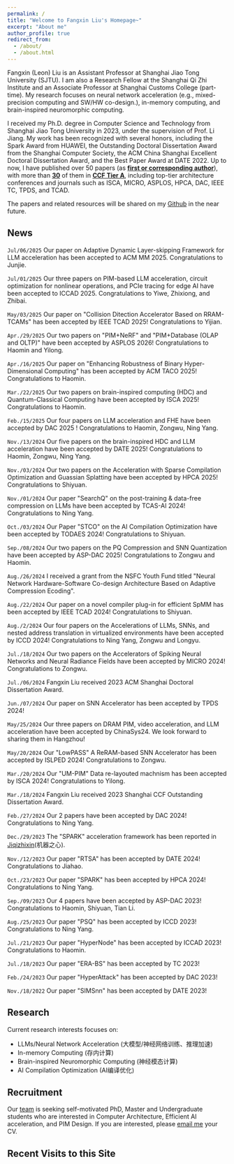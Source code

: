 ```yaml
---
permalink: /
title: "Welcome to Fangxin Liu's Homepage~"
excerpt: "About me"
author_profile: true
redirect_from: 
  - /about/
  - /about.html
---
```


Fangxin (Leon) Liu is an Assistant Professor at Shanghai Jiao Tong University (SJTU). I am also a Research Fellow at the Shanghai Qi Zhi Institute and an Associate Professor at Shanghai Customs College (part-time). My research focuses on neural network acceleration (e.g., mixed-precision computing and SW/HW co-design.), in-memory computing, and brain-inspired neuromorphic computing.

I received my Ph.D. degree in Computer Science and Technology from Shanghai Jiao Tong University in 2023, under the supervision of Prof. Li Jiang. My work has been recognized with several honors, including the Spark Award from HUAWEI, the Outstanding Doctoral Dissertation Award from the Shanghai Computer Society, the ACM China Shanghai Excellent Doctoral Dissertation Award, and the Best Paper Award at DATE 2022. Up to now, I have published over 50 papers (as <u><b>first or corresponding author</b></u>), with more than <u><b>30</b></u> of them in <u><b>CCF Tier A</b></u>, including top-tier architecture conferences and journals such as ISCA, MICRO, ASPLOS, HPCA, DAC, IEEE TC, TPDS, and TCAD.
<!-- You can find more information about Prof. Jiang [here](https://cs.sjtu.edu.cn/~jiangli//). -->

The papers and related resources will be shared on my [Github](https://github.com/MXHX7199) in the near future.

News
-----------
`Jul/06/2025` Our paper on Adaptive Dynamic Layer-skipping Framework for LLM acceleration has been accepted to ACM MM 2025. Congratulations to Junjie.

`Jul/01/2025` Our three papers on PIM-based LLM acceleration, circuit optimization for nonlinear operations, and PCIe tracing for edge AI have been accepted to ICCAD 2025. Congratulations to Yiwe, Zhixiong, and Zhibai.

`May/03/2025` Our paper on "Collision Ditection Accelerator Based on RRAM-TCAMs" has been accepted by IEEE TCAD 2025! Congratulations to Yijian.

`Apr./29/2025` Our two papers on "PIM+NeRF" and "PIM+Database (OLAP and OLTP)" have been accepted by ASPLOS 2026! Congratulations to Haomin and Yilong.

`Apr./16/2025` Our paper on "Enhancing Robustness of Binary Hyper-Dimensional Computing" has been accepted by ACM TACO 2025! Congratulations to Haomin.

`Mar./22/2025` Our two papers on brain-inspired computing (HDC) and Quantum-Classical Computing have been accepted by ISCA 2025! Congratulations to Haomin.

`Feb./15/2025` Our four papers on LLM acceleration and FHE have been accepted by DAC 2025 ! Congratulations to Haomin, Zongwu, Ning Yang.

`Nov./13/2024` Our five papers on the brain-inspired HDC and LLM acceleration have been accepted by DATE 2025! Congratulations to Haomin, Zongwu, Ning Yang.

`Nov./03/2024` Our two papers on the Acceleration with Sparse Compilation Optimization and Guassian Splatting have been accepted by HPCA 2025! Congratulations to Shiyuan.

`Nov./01/2024` Our paper "SearchQ" on the post-training & data-free compression on LLMs have been accepted by TCAS-AI 2024! Congratulations to Ning Yang.

`Oct./03/2024` Our Paper "STCO" on the AI Compilation Optimization have been accepted by TODAES 2024! Congratulations to Shiyuan.

`Sep./08/2024` Our two papers on the PQ Compression and SNN Quantization have been accepted by ASP-DAC 2025! Congratulations to Zongwu and Haomin.

`Aug./26/2024` I received a grant from the NSFC Youth Fund titled "Neural Network Hardware-Software Co-design Architecture Based on Adaptive Compression Ecoding".

`Aug./22/2024` Our paper on a novel compiler plug-in for efficient SpMM has been accepted by IEEE TCAD 2024! Congratulations to Shiyuan.

`Aug./2/2024` Our four papers on the Accelerations of LLMs, SNNs, and nested address translation in virtualized environments have been accepted by ICCD 2024! Congratulations to Ning Yang, Zongwu and Longyu.

`Jul./18/2024` Our two papers on the Accelerators of Spiking Neural Networks and Neural Radiance Fields have been accepted by MICRO 2024! Congratulations to Zongwu.

`Jul./06/2024` Fangxin Liu received 2023 ACM Shanghai Doctoral Dissertation Award.

`Jun./07/2024` Our paper on SNN Accelerator has been accepted by TPDS 2024!

`May/25/2024` Our three papers on DRAM PIM, video acceleration, and LLM acceleration have been accepted by ChinaSys24. We look forward to sharing them in Hangzhou!

`May/20/2024` Our "LowPASS" A ReRAM-based SNN Accelerator has been accepted by ISLPED 2024! Congratulations to Zongwu.

`Mar./20/2024` Our "UM-PIM" Data re-layouted machnism has been accepted by ISCA 2024! Congratulations to Yilong.

`Mar./18/2024` Fangxin Liu received 2023 Shanghai CCF Outstanding Dissertation Award.

`Feb./27/2024` Our 2 papers have been accepted by DAC 2024! Congratulations to Ning Yang.

`Dec./29/2023` The "SPARK" acceleration framework has been reported in [Jiqizhixin](https://mp.weixin.qq.com/s/SvLTyAyY8mZEmPL4OZ5Bcw)(机器之心).

`Nov./12/2023` Our paper "RTSA" has been accepted by DATE 2024! Congratulations to Jiahao.

`Oct./23/2023` Our paper "SPARK" has been accepted by HPCA 2024! Congratulations to Ning Yang.

`Sep./09/2023` Our 4 papers have been accepted by ASP-DAC 2023! Congratulations to Haomin, Shiyuan, Tian Li.

`Aug./25/2023` Our paper "PSQ" has been accepted by ICCD 2023! Congratulations to Ning Yang.

`Jul./21/2023` Our paper "HyperNode" has been accepted by ICCAD 2023! Congratulations to Haomin.

`Jul./18/2023` Our paper "ERA-BS" has been accepted by TC 2023!

`Feb./24/2023` Our paper "HyperAttack" has been accepted by DAC 2023! 

`Nov./18/2022` Our paper "SIMSnn" has been accepted by DATE 2023!

Research
-----------
Current research interests focuses on:

- LLMs/Neural Network Acceleration (大模型/神经网络训练、推理加速)
- In-memory Computing (存内计算)
- Brain-inspired Neuromorphic Computing (神经模态计算)
- AI Compilation Optimization (AI编译优化)


Recruitment
-----------
<p>Our <a href="https://acalab.sjtu.edu.cn/CN/Default.aspx">team</a> is seeking self-motivated PhD, Master and Undergraduate students who are interested in Computer Architecture, Efficient AI acceleration, and PIM Design. If you are interested, please <a href="mailto:liufangxin@sjtu.edu.cn">email me</a> your CV.</p>



Recent Visits to this Site
-----------

<script type='text/javascript' id='clustrmaps' src='//cdn.clustrmaps.com/map_v2.js?cl=ffffff&w=300&t=tt&d=sNUIIgL1WU3gnVp7Lq7JpnhV-2YGPzHk9c4NSyeNuIc&co=4c98ce'></script>
